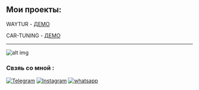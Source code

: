 ## Мои проекты: ##

WAYTUR - [ДЕМО](https://way-tur-mern.herokuapp.com/)

CAR-TUNING - [ДЕМО](https://tuning-atelie.herokuapp.com/)

___

![alt img](https://www.codewars.com/users/Mataew/badges/large)

### Свзяь со мной :
[![Telegram](https://img.shields.io/badge/-Telegram-white?style=for-the-badge&logo=telegram&logoColor=green)](https://t.me/boogooz)
[![Instagram](https://img.shields.io/badge/-Instagram-white?style=for-the-badge&logo=instagram&logoColor=pink)](https://www.instagram.com/mataev.umar/)
[![whatsapp](https://img.shields.io/badge/-WhatsApp-white?style=for-the-badge&logo=WhatsApp&logoColor=green)](https://wa.me/89659639313)
 
